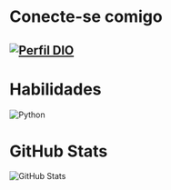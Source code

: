 
# Conecte-se comigo

## [![Perfil DIO](https://img.shields.io/badge/-Meu%20Perfil%20na%20DIO-0077B5?style=for-the-badge&logo=gitbook&logoColor=white)](https://www.dio.me/users/rafaelwillianO)



# Habilidades
![Python](https://img.shields.io/badge/python-3670A0?style=for-the-badge&logo=python&logoColor=ffdd54)



# GitHub Stats
![GitHub Stats](https://github-readme-stats.vercel.app/api?username=iamreinaldo&theme=transparent&bg_color=000&border_color=30A3DC&show_icons=true&icon_color=30A3DC&title_color=E94D5F&text_color=FFF&hide=stars&hide_title=true)




